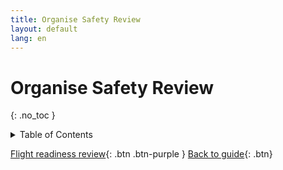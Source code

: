 ```yaml
---
title: Organise Safety Review
layout: default
lang: en
---
```


# Organise Safety Review
{: .no_toc }

<details markdown="block">
<summary>Table of Contents</summary>

- Table of Contents
{:toc}

</details>



[Flight readiness review]({{site.url}}/project-managers/pm-frr/){: .btn .btn-purple }
[Back to guide]({{site.url}}//pm/guide#how-to){: .btn}